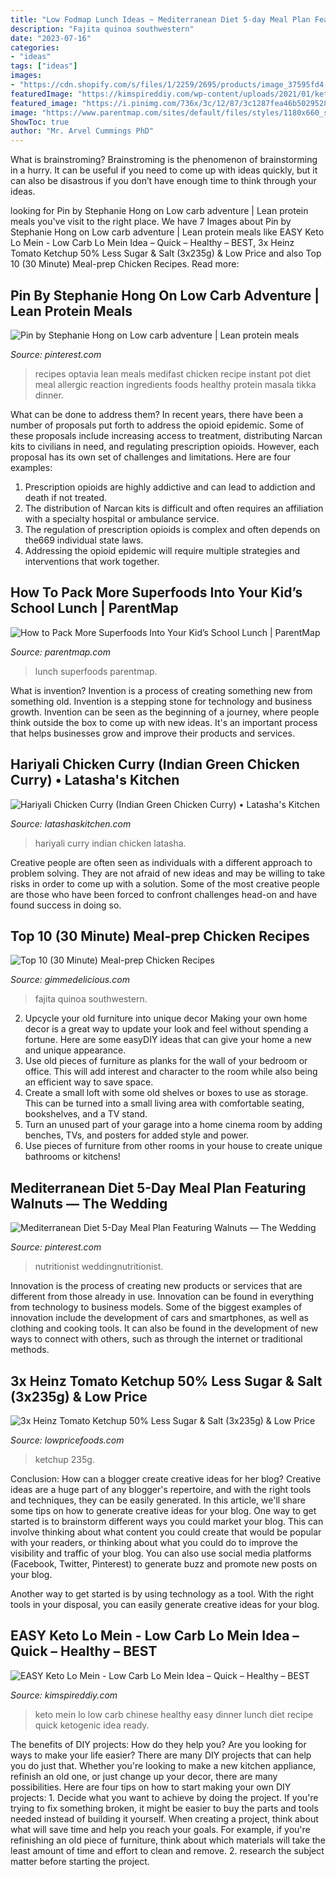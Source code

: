 ```yaml
---
title: "Low Fodmap Lunch Ideas ~ Mediterranean Diet 5-day Meal Plan Featuring Walnuts — The Wedding"
description: "Fajita quinoa southwestern"
date: "2023-07-16"
categories:
- "ideas"
tags: ["ideas"]
images:
- "https://cdn.shopify.com/s/files/1/2259/2695/products/image_37595fd4-8104-43ae-a633-608c3353d9cf_1024x1024.jpg?v=1615390250"
featuredImage: "https://kimspireddiy.com/wp-content/uploads/2021/01/keto-lo-mein-2.jpg"
featured_image: "https://i.pinimg.com/736x/3c/12/87/3c1287fea46b50295288314adaa170e3.jpg"
image: "https://www.parentmap.com/sites/default/files/styles/1180x660_scaled_cropped/public/2019-07/iStock-181853615_0.jpg?itok=mPYXK__l"
ShowToc: true
author: "Mr. Arvel Cummings PhD"
---
```



What is brainstroming? Brainstroming is the phenomenon of brainstorming in a hurry. It can be useful if you need to come up with ideas quickly, but it can also be disastrous if you don’t have enough time to think through your ideas.

	

		
looking for Pin by Stephanie Hong on Low carb adventure | Lean protein meals you've visit to the right place. We have 7 Images about Pin by Stephanie Hong on Low carb adventure | Lean protein meals like EASY Keto Lo Mein - Low Carb Lo Mein Idea – Quick – Healthy – BEST, 3x Heinz Tomato Ketchup 50% Less Sugar &amp; Salt (3x235g) &amp; Low Price and also Top 10 (30 Minute) Meal-prep Chicken Recipes. Read more:
		
    
## Pin By Stephanie Hong On Low Carb Adventure | Lean Protein Meals

<img loading=lazy src="https://i.pinimg.com/736x/3c/12/87/3c1287fea46b50295288314adaa170e3.jpg" onerror="this.onerror=null;this.src='https://tse1.mm.bing.net/th?id=OIP.j6WZPVXysgoEPOwpW3X7qwHaNL&amp;pid=15.1';" alt="Pin by Stephanie Hong on Low carb adventure | Lean protein meals">

_Source: pinterest.com_

>recipes optavia lean meals medifast chicken recipe instant pot diet meal allergic reaction ingredients foods healthy protein masala tikka dinner. 

	

What can be done to address them?
In recent years, there have been a number of proposals put forth to address the opioid epidemic. Some of these proposals include increasing access to treatment, distributing Narcan kits to civilians in need, and regulating prescription opioids. However, each proposal has its own set of challenges and limitations. Here are four examples:
1) Prescription opioids are highly addictive and can lead to addiction and death if not treated. 
2) The distribution of Narcan kits is difficult and often requires an affiliation with a specialty hospital or ambulance service. 
3) The regulation of prescription opioids is complex and often depends on the669 individual state laws. 
4) Addressing the opioid epidemic will require multiple strategies and interventions that work together.

    
## How To Pack More Superfoods Into Your Kid’s School Lunch | ParentMap

<img loading=lazy src="https://www.parentmap.com/sites/default/files/styles/1180x660_scaled_cropped/public/2019-07/iStock-181853615_0.jpg?itok=mPYXK__l" onerror="this.onerror=null;this.src='https://tse2.mm.bing.net/th?id=OIP.tdTC5ta5q1Fh8sFMx4iurgHaEJ&amp;pid=15.1';" alt="How to Pack More Superfoods Into Your Kid’s School Lunch | ParentMap">

_Source: parentmap.com_

>lunch superfoods parentmap. 

	

What is invention?
Invention is a process of creating something new from something old. Invention is a stepping stone for technology and business growth. Invention can be seen as the beginning of a journey, where people think outside the box to come up with new ideas. It's an important process that helps businesses grow and improve their products and services.

    
## Hariyali Chicken Curry (Indian Green Chicken Curry) • Latasha&#039;s Kitchen

<img loading=lazy src="https://latashaskitchen.com/wp-content/uploads/2017/08/shutterstock_371466766.jpg" onerror="this.onerror=null;this.src='https://tse1.mm.bing.net/th?id=OIP.rkBo3qUi40dqtUqWQbMU5wHaJ4&amp;pid=15.1';" alt="Hariyali Chicken Curry (Indian Green Chicken Curry) • Latasha&#039;s Kitchen">

_Source: latashaskitchen.com_

>hariyali curry indian chicken latasha. 

	

Creative people are often seen as individuals with a different approach to problem solving. They are not afraid of new ideas and may be willing to take risks in order to come up with a solution. Some of the most creative people are those who have been forced to confront challenges head-on and have found success in doing so.

    
## Top 10 (30 Minute) Meal-prep Chicken Recipes

<img loading=lazy src="https://gimmedelicious.com/wp-content/uploads/2017/11/Chicken-Fajita-Meal-Prep-Lunch-Bowls-with-Cilantro-Lime-Quinoa-2-640x960.jpg" onerror="this.onerror=null;this.src='https://tse2.mm.bing.net/th?id=OIP.l-DsngqWPs9pIOcKmlKBkwHaLH&amp;pid=15.1';" alt="Top 10 (30 Minute) Meal-prep Chicken Recipes">

_Source: gimmedelicious.com_

>fajita quinoa southwestern. 

	

2. Upcycle your old furniture into unique decor
Making your own home decor is a great way to update your look and feel without spending a fortune. Here are some easyDIY ideas that can give your home a new and unique appearance. 
1. Use old pieces of furniture as planks for the wall of your bedroom or office. This will add interest and character to the room while also being an efficient way to save space.
2. Create a small loft with some old shelves or boxes to use as storage. This can be turned into a small living area with comfortable seating, bookshelves, and a TV stand.
3. Turn an unused part of your garage into a home cinema room by adding benches, TVs, and posters for added style and power.
4. Use pieces of furniture from other rooms in your house to create unique bathrooms or kitchens!

    
## Mediterranean Diet 5-Day Meal Plan Featuring Walnuts — The Wedding

<img loading=lazy src="https://i.pinimg.com/736x/a6/18/e3/a618e330393153037974763b45055f76.jpg" onerror="this.onerror=null;this.src='https://tse3.mm.bing.net/th?id=OIP.SQywY8f_nAbNnRIrWxKZbQHaLG&amp;pid=15.1';" alt="Mediterranean Diet 5-Day Meal Plan Featuring Walnuts — The Wedding">

_Source: pinterest.com_

>nutritionist weddingnutritionist. 

	

Innovation is the process of creating new products or services that are different from those already in use. Innovation can be found in everything from technology to business models. Some of the biggest examples of innovation include the development of cars and smartphones, as well as clothing and cooking tools. It can also be found in the development of new ways to connect with others, such as through the internet or traditional methods.

    
## 3x Heinz Tomato Ketchup 50% Less Sugar &amp; Salt (3x235g) &amp; Low Price

<img loading=lazy src="https://cdn.shopify.com/s/files/1/2259/2695/products/image_37595fd4-8104-43ae-a633-608c3353d9cf_1024x1024.jpg?v=1615390250" onerror="this.onerror=null;this.src='https://tse3.mm.bing.net/th?id=OIP.r0Gajxbfrs7gQqap1iZ8WQHaJ4&amp;pid=15.1';" alt="3x Heinz Tomato Ketchup 50% Less Sugar &amp; Salt (3x235g) &amp; Low Price">

_Source: lowpricefoods.com_

>ketchup 235g. 

	

Conclusion: How can a blogger create creative ideas for her blog?
Creative ideas are a huge part of any blogger's repertoire, and with the right tools and techniques, they can be easily generated. In this article, we'll share some tips on how to generate creative ideas for your blog.
One way to get started is to brainstorm different ways you could market your blog. This can involve thinking about what content you could create that would be popular with your readers, or thinking about what you could do to improve the visibility and traffic of your blog. You can also use social media platforms (Facebook, Twitter, Pinterest) to generate buzz and promote new posts on your blog.

Another way to get started is by using technology as a tool. With the right tools in your disposal, you can easily generate creative ideas for your blog.

    
## EASY Keto Lo Mein - Low Carb Lo Mein Idea – Quick – Healthy – BEST

<img loading=lazy src="https://kimspireddiy.com/wp-content/uploads/2021/01/keto-lo-mein-2.jpg" onerror="this.onerror=null;this.src='https://tse1.mm.bing.net/th?id=OIP.6b36OsEGQgDMRpCPEW5rVAHaLH&amp;pid=15.1';" alt="EASY Keto Lo Mein - Low Carb Lo Mein Idea – Quick – Healthy – BEST">

_Source: kimspireddiy.com_

>keto mein lo low carb chinese healthy easy dinner lunch diet recipe quick ketogenic idea ready. 

	

The benefits of DIY projects: How do they help you?
Are you looking for ways to make your life easier? There are many DIY projects that can help you do just that. Whether you're looking to make a new kitchen appliance, refinish an old one, or just change up your decor, there are many possibilities. Here are four tips on how to start making your own DIY projects: 1. Decide what you want to achieve by doing the project. If you're trying to fix something broken, it might be easier to buy the parts and tools needed instead of building it yourself. When creating a project, think about what will save time and help you reach your goals. For example, if you're refinishing an old piece of furniture, think about which materials will take the least amount of time and effort to clean and remove. 2. research the subject matter before starting the project.

